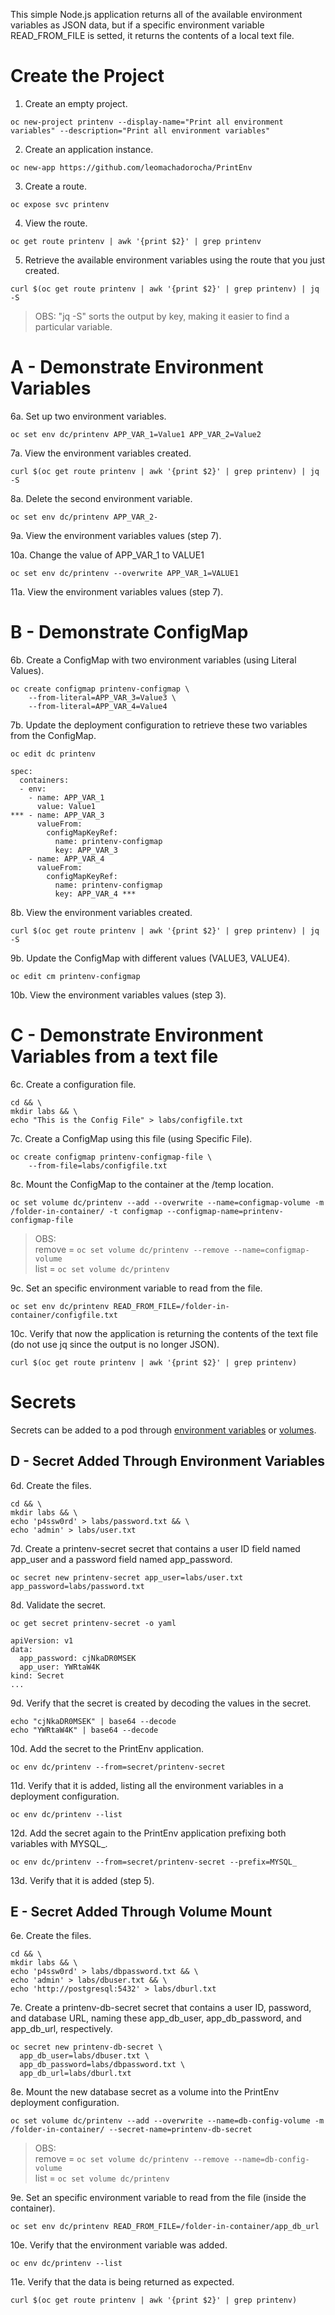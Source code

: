 This simple Node.js application returns all of the available environment variables as JSON data, but if a specific environment variable READ_FROM_FILE is setted, it returns the contents of a local text file.

 
# Create the Project # 

1. Create an empty project.
```
oc new-project printenv --display-name="Print all environment variables" --description="Print all environment variables"
```

2. Create an application instance.
```
oc new-app https://github.com/leomachadorocha/PrintEnv
```

3. Create a route.
```
oc expose svc printenv
```

4. View the route.
```
oc get route printenv | awk '{print $2}' | grep printenv
```

5. Retrieve the available environment variables using the route that you just created.
```
curl $(oc get route printenv | awk '{print $2}' | grep printenv) | jq -S
```
> OBS: "jq -S" sorts the output by key, making it easier to find a particular variable.    
   
 
 
# A - Demonstrate Environment Variables #

6a. Set up two environment variables. 
```
oc set env dc/printenv APP_VAR_1=Value1 APP_VAR_2=Value2
```

7a. View the environment variables created. 
```
curl $(oc get route printenv | awk '{print $2}' | grep printenv) | jq -S
```

8a. Delete the second environment variable.
```
oc set env dc/printenv APP_VAR_2-
```

9a. View the environment variables values (step 7).
   
   
10a. Change the value of APP_VAR_1 to VALUE1
```
oc set env dc/printenv --overwrite APP_VAR_1=VALUE1
```
11a. View the environment variables values (step 7). 



# B - Demonstrate ConfigMap #

6b. Create a ConfigMap with two environment variables (using Literal Values).
```
oc create configmap printenv-configmap \
    --from-literal=APP_VAR_3=Value3 \
    --from-literal=APP_VAR_4=Value4
```

7b. Update the deployment configuration to retrieve these two variables from the ConfigMap.
```
oc edit dc printenv
```
```
spec:
  containers:
  - env:
    - name: APP_VAR_1
      value: Value1
*** - name: APP_VAR_3
      valueFrom:
        configMapKeyRef:
          name: printenv-configmap
          key: APP_VAR_3
    - name: APP_VAR_4
      valueFrom:
        configMapKeyRef:
          name: printenv-configmap
          key: APP_VAR_4 ***
```

8b. View the environment variables created. 
```
curl $(oc get route printenv | awk '{print $2}' | grep printenv) | jq -S
```

9b. Update the ConfigMap with different values (VALUE3, VALUE4).
```
oc edit cm printenv-configmap
```

10b. View the environment variables values (step 3). 



# C - Demonstrate Environment Variables from a text file #

6c. Create a configuration file.
```
cd && \
mkdir labs && \
echo "This is the Config File" > labs/configfile.txt
```

7c. Create a ConfigMap using this file (using Specific File).
```
oc create configmap printenv-configmap-file \
    --from-file=labs/configfile.txt
```

8c. Mount the ConfigMap to the container at the /temp location.
```
oc set volume dc/printenv --add --overwrite --name=configmap-volume -m /folder-in-container/ -t configmap --configmap-name=printenv-configmap-file
```
> OBS:   
remove = `oc set volume dc/printenv --remove --name=configmap-volume`    
list   = `oc set volume dc/printenv`   


9c. Set an specific environment variable to read from the file.
```
oc set env dc/printenv READ_FROM_FILE=/folder-in-container/configfile.txt
```

10c. Verify that now the application is returning the contents of the text file (do not use jq since the output is no longer JSON).
```
curl $(oc get route printenv | awk '{print $2}' | grep printenv)
```   
   
   
   
# Secrets #
Secrets can be added to a pod through [environment variables](https://github.com/leomachadorocha/PrintEnv/blob/master/README-LEO.md#d---secret-added-through-environment-variables) or [volumes](https://github.com/leomachadorocha/PrintEnv/blob/master/README-LEO.md#e---secret-added-through-volume-mount).

## D - Secret Added Through Environment Variables ##

6d. Create the files.
```
cd && \
mkdir labs && \
echo 'p4ssw0rd' > labs/password.txt && \
echo 'admin' > labs/user.txt
```

7d. Create a printenv-secret secret that contains a user ID field named app_user and a password field named app_password.
```
oc secret new printenv-secret app_user=labs/user.txt app_password=labs/password.txt
```

8d. Validate the secret.
```
oc get secret printenv-secret -o yaml
```
```
apiVersion: v1
data:
  app_password: cjNkaDR0MSEK
  app_user: YWRtaW4K
kind: Secret
...
```

9d. Verify that the secret is created by decoding the values in the secret.
```
echo "cjNkaDR0MSEK" | base64 --decode
echo "YWRtaW4K" | base64 --decode
```

10d. Add the secret to the PrintEnv application.
```
oc env dc/printenv --from=secret/printenv-secret
```

11d. Verify that it is added, listing all the environment variables in a deployment configuration.
```
oc env dc/printenv --list
```

12d. Add the secret again to the PrintEnv application prefixing both variables with MYSQL_.
```
oc env dc/printenv --from=secret/printenv-secret --prefix=MYSQL_
```

13d. Verify that it is added (step 5).



## E - Secret Added Through Volume Mount ##

6e. Create the files.
```
cd && \
mkdir labs && \
echo 'p4ssw0rd' > labs/dbpassword.txt && \
echo 'admin' > labs/dbuser.txt && \
echo 'http://postgresql:5432' > labs/dburl.txt
```

7e. Create a printenv-db-secret secret that contains a user ID, password, and database URL, naming these app_db_user, app_db_password, and app_db_url, respectively.
```
oc secret new printenv-db-secret \
  app_db_user=labs/dbuser.txt \
  app_db_password=labs/dbpassword.txt \
  app_db_url=labs/dburl.txt
```

8e. Mount the new database secret as a volume into the PrintEnv deployment configuration.
```
oc set volume dc/printenv --add --overwrite --name=db-config-volume -m /folder-in-container/ --secret-name=printenv-db-secret
```
> OBS:   
remove = `oc set volume dc/printenv --remove --name=db-config-volume`   
list   = `oc set volume dc/printenv`   
   
9e. Set an specific environment variable to read from the file (inside the container).
```
oc set env dc/printenv READ_FROM_FILE=/folder-in-container/app_db_url
```

10e. Verify that the environment variable was added.
```
oc env dc/printenv --list
```

11e. Verify that the data is being returned as expected.
```
curl $(oc get route printenv | awk '{print $2}' | grep printenv)
```

